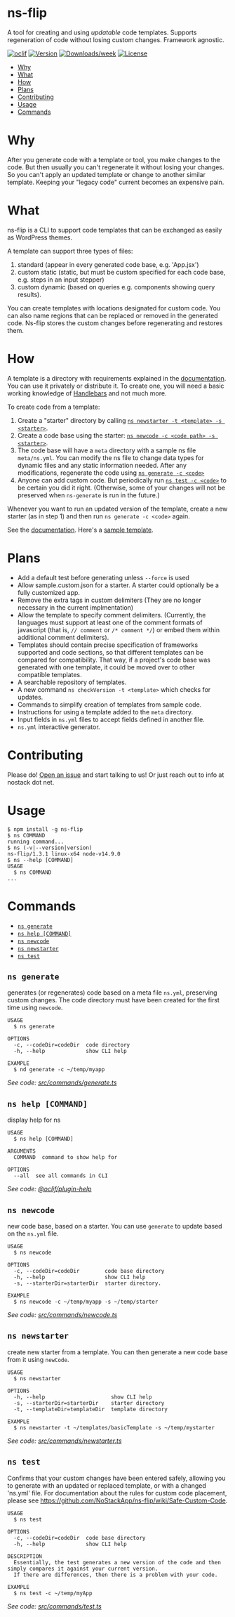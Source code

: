 ns-flip
========
A tool for creating and using *updatable* code templates.  Supports regeneration of code without losing custom changes. Framework agnostic.


[![oclif](https://img.shields.io/badge/cli-oclif-brightgreen.svg)](https://oclif.io)
[![Version](https://img.shields.io/npm/v/ns-flip.svg)](https://npmjs.org/package/ns-flip)
[![Downloads/week](https://img.shields.io/npm/dw/ns-flip.svg)](https://npmjs.org/package/ns-flip)
[![License](https://img.shields.io/npm/l/ns-flip.svg)](https://github.com/NoStackApp/ns-flip/blob/master/package.json)

<!-- toc -->
* [Why](#why)
* [What](#what)
* [How](#how)
* [Plans](#plans)
* [Contributing](#contributing)
* [Usage](#usage)
* [Commands](#commands)
<!-- tocstop -->

# Why
After you generate code with a template or tool, you make changes to the code.  But then usually you can't regenerate it without losing your changes.  So you can't apply an updated template or change to another similar template. Keeping your "legacy code" current becomes an expensive pain.  

# What
ns-flip is a CLI to support code templates that can be exchanged as easily as WordPress themes.


A template can support three types of files:

1. standard (appear in every generated code base, e.g. 'App.jsx')
2. custom static (static, but must be custom specified for each code base, e.g. steps in an input stepper)
3. custom dynamic (based on queries e.g. components showing query results).

You can create templates with locations designated for custom code.  You can also name regions that can be replaced or removed in the generated code.  Ns-flip stores the custom changes before regenerating and restores them.

# How

A template is a directory with requirements explained in the [documentation](https://github.com/NoStackApp/ns-flip/wiki).  You can use it privately or distribute it.  To create one, you will need a basic working knowledge of [Handlebars](https://handlebarsjs.com/guide/) and not much more.

To create code from a template:
1. Create a "starter" directory by calling [`ns newstarter -t <template> -s <starter>`](#ns-newstarter).  
2. Create a code base using the starter: [`ns newcode -c <code path> -s <starter>`](#ns-newcode).
3. The code base will have a `meta` directory with a sample ns file `meta/ns.yml`.  You can modify the ns file to change data types for dynamic files and any static information needed.  After any modifications, regenerate the code using [`ns generate -c <code>`](#ns-generate)
4. Anyone can add custom code.  But periodically run  [`ns test -c <code>`](#ns-test) to be certain you did it right.  (Otherwise, some of your changes will not be preserved when `ns-generate` is run in the future.)

Whenever you want to run an updated version of the template, create a new starter (as in step 1) and then run `ns generate -c <code>` again.

See the [documentation](https://github.com/NoStackApp/ns-flip/wiki).  Here's a [sample template](https://github.com/YizYah/basicNsFrontTemplate).

# Plans
* Add a default test before generating unless `--force` is used
* Allow sample.custom.json for a starter.  A starter could optionally be a fully customized app.
* Remove the extra tags in custom delimiters (They are no longer necessary in the current implmentation)
* Allow the template to specify comment delimiters.  (Currently, the languages must support at least one of the comment formats of javascript (that is, `// comment` or `/* comment */`) or embed them within additional comment delimiters).
* Templates should contain precise specification of frameworks supported and code sections, so that different templates can be compared for compatibility.  That way, if a project's code base was generated with one template, it could be moved over to other compatible templates.
* A searchable repository of templates.
* A new command `ns checkVersion -t <template>` which checks for updates.
* Commands to simplify creation of templates from sample code.
* Instructions for using a template added to the `meta` directory.
* Input fields in `ns.yml` files to accept fields defined in another file. 
* `ns.yml` interactive generator.

# Contributing
Please do! [Open an issue](https://github.com/NoStackApp/ns-flip/issues/new) and start talking to us!  Or just reach out to info at nostack dot net.

# Usage
<!-- usage -->
```sh-session
$ npm install -g ns-flip
$ ns COMMAND
running command...
$ ns (-v|--version|version)
ns-flip/1.3.1 linux-x64 node-v14.9.0
$ ns --help [COMMAND]
USAGE
  $ ns COMMAND
...
```
<!-- usagestop -->

# Commands
<!-- commands -->
* [`ns generate`](#ns-generate)
* [`ns help [COMMAND]`](#ns-help-command)
* [`ns newcode`](#ns-newcode)
* [`ns newstarter`](#ns-newstarter)
* [`ns test`](#ns-test)

## `ns generate`

generates (or regenerates) code based on a meta file `ns.yml`, preserving custom changes. The code directory must have been created for the first time using `newcode`.

```
USAGE
  $ ns generate

OPTIONS
  -c, --codeDir=codeDir  code directory
  -h, --help             show CLI help

EXAMPLE
  $ nd generate -c ~/temp/myapp
```

_See code: [src/commands/generate.ts](https://github.com/NoStackApp/ns-flip/blob/v1.3.1/src/commands/generate.ts)_

## `ns help [COMMAND]`

display help for ns

```
USAGE
  $ ns help [COMMAND]

ARGUMENTS
  COMMAND  command to show help for

OPTIONS
  --all  see all commands in CLI
```

_See code: [@oclif/plugin-help](https://github.com/oclif/plugin-help/blob/v3.2.0/src/commands/help.ts)_

## `ns newcode`

new code base, based on a starter. You can use `generate` to update based on the `ns.yml` file.

```
USAGE
  $ ns newcode

OPTIONS
  -c, --codeDir=codeDir        code base directory
  -h, --help                   show CLI help
  -s, --starterDir=starterDir  starter directory.

EXAMPLE
  $ ns newcode -c ~/temp/myapp -s ~/temp/starter
```

_See code: [src/commands/newcode.ts](https://github.com/NoStackApp/ns-flip/blob/v1.3.1/src/commands/newcode.ts)_

## `ns newstarter`

create new starter from a template.  You can then generate a new code base from it using `newCode`.

```
USAGE
  $ ns newstarter

OPTIONS
  -h, --help                     show CLI help
  -s, --starterDir=starterDir    starter directory
  -t, --templateDir=templateDir  template directory

EXAMPLE
  $ ns newstarter -t ~/templates/basicTemplate -s ~/temp/mystarter
```

_See code: [src/commands/newstarter.ts](https://github.com/NoStackApp/ns-flip/blob/v1.3.1/src/commands/newstarter.ts)_

## `ns test`

Confirms that your custom changes have been entered safely, allowing you to generate with an updated or replaced template, or with a changed 'ns.yml' file. For documentation about the rules for custom code placement, please see https://github.com/NoStackApp/ns-flip/wiki/Safe-Custom-Code.

```
USAGE
  $ ns test

OPTIONS
  -c, --codeDir=codeDir  code base directory
  -h, --help             show CLI help

DESCRIPTION
  Essentially, the test generates a new version of the code and then simply compares it against your current version.  
  If there are differences, then there is a problem with your code.

EXAMPLE
  $ ns test -c ~/temp/myApp
```

_See code: [src/commands/test.ts](https://github.com/NoStackApp/ns-flip/blob/v1.3.1/src/commands/test.ts)_
<!-- commandsstop -->
